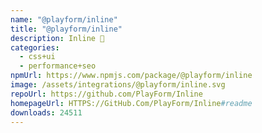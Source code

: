 ```yaml
---
name: "@playform/inline"
title: "@playform/inline"
description: Inline 🦔
categories:
  - css+ui
  - performance+seo
npmUrl: https://www.npmjs.com/package/@playform/inline
image: /assets/integrations/@playform/inline.svg
repoUrl: https://github.com/PlayForm/Inline
homepageUrl: HTTPS://GitHub.Com/PlayForm/Inline#readme
downloads: 24511
---
```

